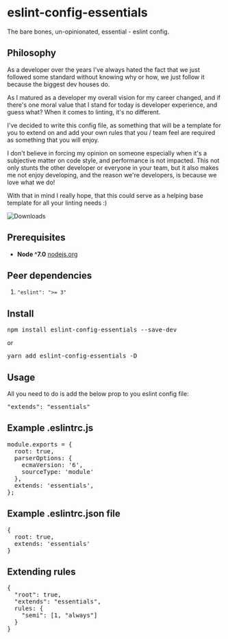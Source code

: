 # eslint-config-essentials
The bare bones, un-opinionated, essential - eslint config.

## Philosophy
As a developer over the years I've always hated the fact that we just followed some standard
without knowing why or how, we just follow it because the biggest dev houses do.

As I matured as a developer my overall vision for my career changed, and if there's one moral value that I stand for today
is developer experience, and guess what? When it comes to linting, it's no different.

I've decided to write this config file, as something that will be a template for you to extend on
and add your own rules that you / team feel are required as something that you will enjoy.

I don't believe in forcing my opinion on someone especially when it's a subjective matter on code style,
and performance is not impacted. This not only stunts the other developer or everyone in your team,
but it also makes me not enjoy developing, and the reason we're developers, is because we love what we do!

With that in mind I really hope, that this could serve as a helping base template for all your linting needs :)

![Downloads](https://img.shields.io/npm/dt/eslint-config-essentials)

## Prerequisites
* **Node ^7.0** [nodejs.org](https://nodejs.org)

## Peer dependencies
1. `"eslint": ">= 3"`

## Install
<pre lang="highlight">
npm install eslint-config-essentials --save-dev
</pre>

or

<pre lang="highlight">
yarn add eslint-config-essentials -D
</pre>

## Usage
All you need to do is add the below prop to you eslint config file:
<pre lang="highlight">
"extends": "essentials"
</pre>

## Example .eslintrc.js
<pre lang="highlight">
module.exports = {
  root: true,
  parserOptions: {
    ecmaVersion: '6',
    sourceType: 'module'
  },
  extends: 'essentials',
};
</pre>

## Example .eslintrc.json file
<pre lang="highlight">
{
  root: true,
  extends: 'essentials'
}
</pre>

## Extending rules
<pre lang="highlight">
{
  "root": true,
  "extends": "essentials",
  rules: {
    "semi": [1, "always"]
  } 
}
</pre>
